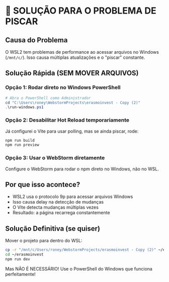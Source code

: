 # 🚨 SOLUÇÃO PARA O PROBLEMA DE PISCAR

## Causa do Problema
O WSL2 tem problemas de performance ao acessar arquivos no Windows (`/mnt/c/`). Isso causa múltiplas atualizações e o "piscar" constante.

## Solução Rápida (SEM MOVER ARQUIVOS)

### Opção 1: Rodar direto no Windows PowerShell
```powershell
# Abra o PowerShell como Administrador
cd "C:\Users\roney\WebstormProjects\erasmoinvest - Copy (2)"
.\run-windows.ps1
```

### Opção 2: Desabilitar Hot Reload temporariamente
Já configurei o Vite para usar polling, mas se ainda piscar, rode:
```bash
npm run build
npm run preview
```

### Opção 3: Usar o WebStorm diretamente
Configure o WebStorm para rodar o npm direto no Windows, não no WSL.

## Por que isso acontece?
- WSL2 usa o protocolo 9p para acessar arquivos Windows
- Isso causa delay na detecção de mudanças
- O Vite detecta mudanças múltiplas vezes
- Resultado: a página recarrega constantemente

## Solução Definitiva (se quiser)
Mover o projeto para dentro do WSL:
```bash
cp -r "/mnt/c/Users/roney/WebstormProjects/erasmoinvest - Copy (2)" ~/erasmoinvest
cd ~/erasmoinvest
npm run dev
```

Mas NÃO É NECESSÁRIO! Use o PowerShell do Windows que funciona perfeitamente!